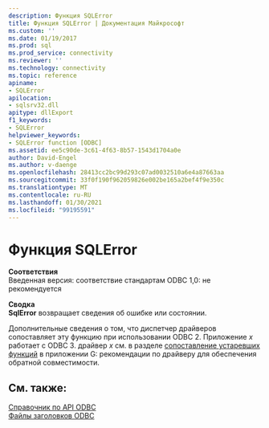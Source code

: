 ```yaml
---
description: Функция SQLError
title: Функция SQLError | Документация Майкрософт
ms.custom: ''
ms.date: 01/19/2017
ms.prod: sql
ms.prod_service: connectivity
ms.reviewer: ''
ms.technology: connectivity
ms.topic: reference
apiname:
- SQLError
apilocation:
- sqlsrv32.dll
apitype: dllExport
f1_keywords:
- SQLError
helpviewer_keywords:
- SQLError function [ODBC]
ms.assetid: ee5c90de-3c61-4f63-8b57-1543d1704a0e
author: David-Engel
ms.author: v-daenge
ms.openlocfilehash: 28413cc2bc99d293c07ad0032510a6e4a87663aa
ms.sourcegitcommit: 33f0f190f962059826e002be165a2bef4f9e350c
ms.translationtype: MT
ms.contentlocale: ru-RU
ms.lasthandoff: 01/30/2021
ms.locfileid: "99195591"
---
```

# <a name="sqlerror-function"></a>Функция SQLError
**Соответствия**  
 Введенная версия: соответствие стандартам ODBC 1,0: не рекомендуется  
  
 **Сводка**  
 **SqlError** возвращает сведения об ошибке или состоянии.  
  
 Дополнительные сведения о том, что диспетчер драйверов сопоставляет эту функцию при использовании ODBC 2. Приложение *x* работает с ODBC 3. драйвер *x* см. в разделе [сопоставление устаревших функций](../../../odbc/reference/appendixes/mapping-deprecated-functions.md) в приложении G: рекомендации по драйверу для обеспечения обратной совместимости.  
  
## <a name="see-also"></a>См. также:  
 [Справочник по API ODBC](../../../odbc/reference/syntax/odbc-api-reference.md)   
 [Файлы заголовков ODBC](../../../odbc/reference/install/odbc-header-files.md)
